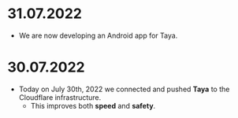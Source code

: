  # 31.07.2022
  - We are now developing an Android app for Taya.

# 30.07.2022
  - Today on July 30th, 2022 we connected and pushed **Taya** to the Cloudflare infrastructure.
     - This improves both **speed** and **safety**.
